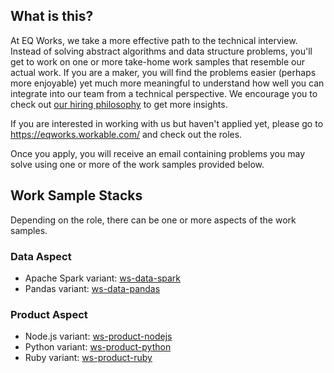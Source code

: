 ## What is this?

At EQ Works, we take a more effective path to the technical interview. Instead of solving abstract algorithms and data structure problems, you'll get to work on one or more take-home work samples that resemble our actual work. If you are a maker, you will find the problems easier (perhaps more enjoyable) yet much more meaningful to understand how well you can integrate into our team from a technical perspective. We encourage you to check out [our hiring philosophy](https://github.com/EQWorks/common/blob/main/hiring.md) to get more insights.

If you are interested in working with us but haven't applied yet, please go to https://eqworks.workable.com/ and check out the roles.

Once you apply, you will receive an email containing problems you may solve using one or more of the work samples provided below.

## Work Sample Stacks

Depending on the role, there can be one or more aspects of the work samples.

### Data Aspect

- Apache Spark variant: [ws-data-spark](https://github.com/EQWorks/ws-data-spark)
- Pandas variant: [ws-data-pandas](https://github.com/EQWorks/ws-data-pandas)

### Product Aspect

- Node.js variant: [ws-product-nodejs](https://github.com/EQWorks/ws-product-nodejs)
- Python variant: [ws-product-python](https://github.com/EQWorks/ws-product-python)
- Ruby variant: [ws-product-ruby](https://github.com/EQWorks/ws-product-ruby)

<!-- Archive:
Back-end High Traffic Server:

- Golang variant: [`ws-product-golang`](https://github.com/EQWorks/ws-product-golang)
-->
